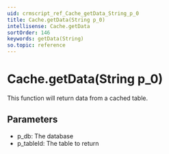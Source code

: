 ```yaml
---
uid: crmscript_ref_Cache_getData_String_p_0
title: Cache.getData(String p_0)
intellisense: Cache.getData
sortOrder: 146
keywords: getData(String)
so.topic: reference
---
```


# Cache.getData(String p_0)

This function will return data from a cached table.

## Parameters

 - p\_db: The database
 - p\_tableId: The table to return

